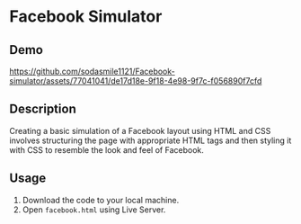# Facebook Simulator

## Demo

https://github.com/sodasmile1121/Facebook-simulator/assets/77041041/de17d18e-9f18-4e98-9f7c-f056890f7cfd

## Description

Creating a basic simulation of a Facebook layout using HTML and CSS involves structuring the page with appropriate HTML tags and then styling it with CSS to resemble the look and feel of Facebook. 

## Usage

1. Download the code to your local machine.
2. Open `facebook.html` using Live Server.
